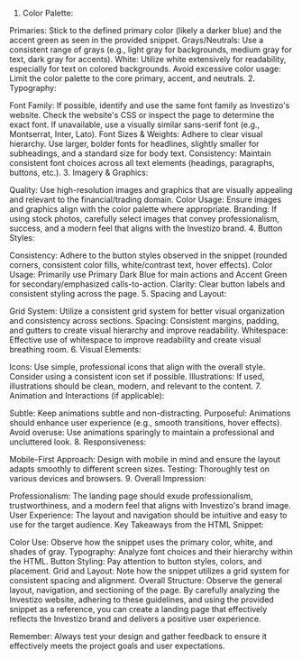 1. Color Palette:

Primaries: Stick to the defined primary color (likely a darker blue) and the accent green as seen in the provided snippet.
Grays/Neutrals: Use a consistent range of grays (e.g., light gray for backgrounds, medium gray for text, dark gray for accents).
White: Utilize white extensively for readability, especially for text on colored backgrounds.
Avoid excessive color usage: Limit the color palette to the core primary, accent, and neutrals.
2. Typography:

Font Family: If possible, identify and use the same font family as Investizo's website. Check the website's CSS or inspect the page to determine the exact font. If unavailable, use a visually similar sans-serif font (e.g., Montserrat, Inter, Lato).
Font Sizes & Weights: Adhere to clear visual hierarchy. Use larger, bolder fonts for headlines, slightly smaller for subheadings, and a standard size for body text.
Consistency: Maintain consistent font choices across all text elements (headings, paragraphs, buttons, etc.).
3. Imagery & Graphics:

Quality: Use high-resolution images and graphics that are visually appealing and relevant to the financial/trading domain.
Color Usage: Ensure images and graphics align with the color palette where appropriate.
Branding: If using stock photos, carefully select images that convey professionalism, success, and a modern feel that aligns with the Investizo brand.
4. Button Styles:

Consistency: Adhere to the button styles observed in the snippet (rounded corners, consistent color fills, white/contrast text, hover effects).
Color Usage: Primarily use Primary Dark Blue for main actions and Accent Green for secondary/emphasized calls-to-action.
Clarity: Clear button labels and consistent styling across the page.
5. Spacing and Layout:

Grid System: Utilize a consistent grid system for better visual organization and consistency across sections.
Spacing: Consistent margins, padding, and gutters to create visual hierarchy and improve readability.
Whitespace: Effective use of whitespace to improve readability and create visual breathing room.
6. Visual Elements:

Icons: Use simple, professional icons that align with the overall style. Consider using a consistent icon set if possible.
Illustrations: If used, illustrations should be clean, modern, and relevant to the content.
7. Animation and Interactions (if applicable):

Subtle: Keep animations subtle and non-distracting.
Purposeful: Animations should enhance user experience (e.g., smooth transitions, hover effects).
Avoid overuse: Use animations sparingly to maintain a professional and uncluttered look.
8. Responsiveness:

Mobile-First Approach: Design with mobile in mind and ensure the layout adapts smoothly to different screen sizes.
Testing: Thoroughly test on various devices and browsers.
9. Overall Impression:

Professionalism: The landing page should exude professionalism, trustworthiness, and a modern feel that aligns with Investizo's brand image.
User Experience: The layout and navigation should be intuitive and easy to use for the target audience.
Key Takeaways from the HTML Snippet:

Color Use: Observe how the snippet uses the primary color, white, and shades of gray.
Typography: Analyze font choices and their hierarchy within the HTML.
Button Styling: Pay attention to button styles, colors, and placement.
Grid and Layout: Note how the snippet utilizes a grid system for consistent spacing and alignment.
Overall Structure: Observe the general layout, navigation, and sectioning of the page.
By carefully analyzing the Investizo website, adhering to these guidelines, and using the provided snippet as a reference, you can create a landing page that effectively reflects the Investizo brand and delivers a positive user experience.

Remember: Always test your design and gather feedback to ensure it effectively meets the project goals and user expectations.